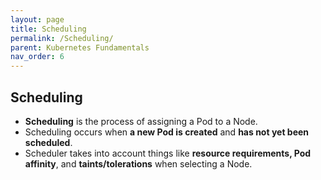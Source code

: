 ```yaml
---
layout: page
title: Scheduling
permalink: /Scheduling/
parent: Kubernetes Fundamentals
nav_order: 6
---
```


## Scheduling

- **Scheduling** is the process of assigning a Pod to a Node.
- Scheduling occurs when **a new Pod is created** and **has not yet been scheduled**.
- Scheduler takes into account things like **resource requirements, Pod affinity**, and **taints/tolerations** when selecting a Node.
